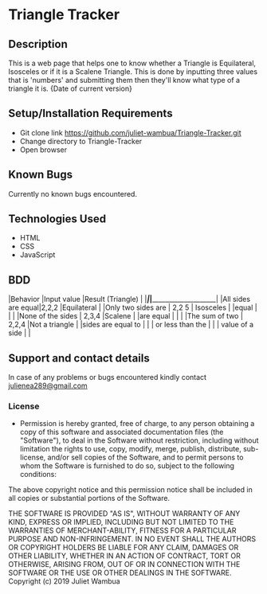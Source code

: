 # Triangle Tracker

## Description
This is a web page that helps one to know whether a Triangle is Equilateral, Isosceles or if it is a Scalene Triangle. This is done by inputting three values that is 'numbers' and submitting them then they'll know what type of a triangle it is.  {Date of current version}

## Setup/Installation Requirements
* Git clone link https://github.com/juliet-wambua/Triangle-Tracker.git
* Change directory to Triangle-Tracker
* Open browser

## Known Bugs
Currently no known bugs encountered.
## Technologies Used
* HTML
* CSS
* JavaScript

## BDD
|Behavior           |Input value          |Result (Triangle)     |
|___________________|_____________________|______________________|
|All sides are equal|2,2,2                |Equilateral           |
|Only two sides are | 2,2 5               | Isosceles            |
|equal              |                     |                      |
|None of the sides  | 2,3,4               |Scalene               |
|are equal          |                     |                      |
|The sum of two     | 2,2,4               |Not a triangle        |
|sides are equal to |                     |                      |
or less than the    |                     |                      |
 value of a side    |                     |                      


## Support and contact details
In case of any problems or bugs encountered kindly contact julienea289@gmail.com

### License
* Permission is hereby granted, free of charge, to any person obtaining a copy of this software and associated documentation files (the "Software"), to deal in the Software without restriction, including without limitation the rights to use, copy, modify, merge, publish, distribute, sub-license, and/or sell copies of the Software, and to permit persons to whom the Software is furnished to do so, subject to the following conditions:

The above copyright notice and this permission notice shall be included in all copies or substantial portions of the Software.

THE SOFTWARE IS PROVIDED "AS IS", WITHOUT WARRANTY OF ANY KIND, EXPRESS OR IMPLIED, INCLUDING BUT NOT LIMITED TO THE WARRANTIES OF MERCHANT-ABILITY, FITNESS FOR A PARTICULAR PURPOSE AND NON-INFRINGEMENT. IN NO EVENT SHALL THE AUTHORS OR COPYRIGHT HOLDERS BE LIABLE FOR ANY CLAIM, DAMAGES OR OTHER LIABILITY, WHETHER IN AN ACTION OF CONTRACT, TORT OR OTHERWISE, ARISING FROM, OUT OF OR IN CONNECTION WITH THE SOFTWARE OR THE USE OR OTHER DEALINGS IN THE SOFTWARE.
Copyright (c) 2019 Juliet Wambua

